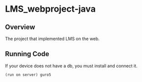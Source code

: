# LMS_webproject-java
## Overview
The project that implemented LMS on the web.

## Running Code
If your device does not have a db, you must install and connect it.
```
(run on server) guro5
```


